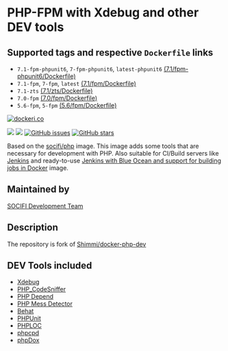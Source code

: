 # PHP-FPM with Xdebug and other DEV tools
## Supported tags and respective `Dockerfile` links
* `7.1-fpm-phpunit6`, `7-fpm-phpunit6`, `latest-phpunit6` [(7.1/fpm-phpunit6/Dockerfile)](https://github.com/socifi/docker-php-dev/blob/master/7.1/fpm-phpunit6/Dockerfile)
* `7.1-fpm`, `7-fpm`, `latest` [(7.1/fpm/Dockerfile)](https://github.com/socifi/docker-php-dev/blob/master/7.1/fpm/Dockerfile)
* `7.1-zts` [(7.1/zts/Dockerfile)](https://github.com/socifi/docker-php-dev/blob/master/7.1/zts/Dockerfile)
* `7.0-fpm` [(7.0/fpm/Dockerfile)](https://github.com/socifi/docker-php-dev/blob/master/7.0/fpm/Dockerfile)
* `5.6-fpm`, `5-fpm` [(5.6/fpm/Dockerfile)](https://github.com/socifi/docker-php-dev/blob/master/5.6/fpm/Dockerfile)

[![dockeri.co](http://dockeri.co/image/socifi/php-dev)](https://registry.hub.docker.com/socifi/php-dev/)

[![](https://images.microbadger.com/badges/image/socifi/php-dev.svg)](https://microbadger.com/images/socifi/php-dev "Get your own image badge on microbadger.com")
[![](https://images.microbadger.com/badges/version/socifi/php-dev.svg)](https://microbadger.com/images/socifi/php-dev "Get your own version badge on microbadger.com")
[![GitHub issues](https://img.shields.io/github/issues/socifi/docker-php-dev.svg "GitHub issues")](https://github.com/socifi/docker-php-dev)
[![GitHub stars](https://img.shields.io/github/stars/socifi/docker-php-dev.svg "GitHub stars")](https://github.com/socifi/docker-php-dev)

Based on the [socifi/php](https://store.docker.com/community/images/socifi/php "socifi/php") image.
This image adds some tools that are necessary for development with PHP.
Also suitable for CI/Build servers like [Jenkins](https://store.docker.com/community/images/socifi/jenkins) and
ready-to-use [Jenkins with Blue Ocean and support for building jobs in Docker](https://store.docker.com/community/images/socifi/jenkins) image.

## Maintained by
[SOCIFI Development Team](https://www.socifi.com)

## Description
The repository is fork of [Shimmi/docker-php-dev](https://github.com/shimmi/docker-php-dev)

## DEV Tools included
* [Xdebug](https://xdebug.org/)
* [PHP_CodeSniffer](https://github.com/squizlabs/PHP_CodeSniffer)
* [PHP Depend](https://pdepend.org/)
* [PHP Mess Detector](https://phpmd.org/)
* [Behat](http://behat.org/)
* [PHPUnit](https://phpunit.de/)
* [PHPLOC](https://github.com/sebastianbergmann/phploc)
* [phpcpd](https://github.com/sebastianbergmann/phpcpd)
* [phpDox](http://phpdox.de/)
